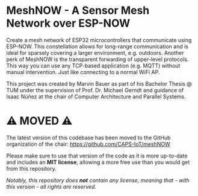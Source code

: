 # MeshNOW - A Sensor Mesh Network over ESP-NOW

Create a mesh network of ESP32 microcontrollers that communicate using ESP-NOW. This constellation allows for long-range communication and is ideal for sparsely covering a larger environment, e.g. outdoors. Another perk of MeshNOW is the transparent forwarding of upper-level protocols. This way you can use any TCP-based application (e.g. MQTT) without manual intervention. Just like connecting to a normal WiFi AP.

This project was created by Marvin Bauer as part of his Bachelor Thesis @ TUM under the supervision of Prof. Dr. Michael Gerndt and guidance of Isaac Núñez at the chair of Computer Architecture and Parallel Systems.

# ⚠ MOVED ⚠
The latest version of this codebase has been moved to the GitHub organization of the chair: https://github.com/CAPS-IoT/meshNOW

Please make sure to use that version of the code as it is more up-to-date and includes an **MIT license**, allowing a more free use than you would get from this repository.

*Notably, this repository does **not** contain any license, meaning that - with this version - all rights are reserved.*
